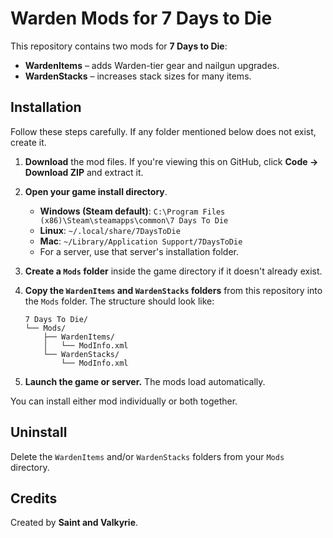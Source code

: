 # Warden Mods for 7 Days to Die

This repository contains two mods for **7 Days to Die**:

- **WardenItems** – adds Warden-tier gear and nailgun upgrades.
- **WardenStacks** – increases stack sizes for many items.

## Installation

Follow these steps carefully. If any folder mentioned below does not exist, create it.

1. **Download** the mod files. If you're viewing this on GitHub, click **Code → Download ZIP** and extract it.
2. **Open your game install directory**.
   - **Windows (Steam default)**: `C:\Program Files (x86)\Steam\steamapps\common\7 Days To Die`
   - **Linux**: `~/.local/share/7DaysToDie`
   - **Mac**: `~/Library/Application Support/7DaysToDie`
   - For a server, use that server's installation folder.
3. **Create a `Mods` folder** inside the game directory if it doesn't already exist.
4. **Copy the `WardenItems` and `WardenStacks` folders** from this repository into the `Mods` folder. The structure should look like:

   ```
   7 Days To Die/
   └── Mods/
       ├── WardenItems/
       │   └── ModInfo.xml
       └── WardenStacks/
           └── ModInfo.xml
   ```
5. **Launch the game or server.** The mods load automatically.

You can install either mod individually or both together.

## Uninstall

Delete the `WardenItems` and/or `WardenStacks` folders from your `Mods` directory.

## Credits

Created by **Saint and Valkyrie**.
